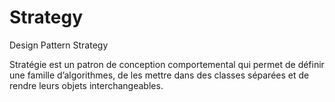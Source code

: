 # Strategy
Design Pattern Strategy

Stratégie est un patron de conception comportemental qui permet de définir une famille d’algorithmes, de les mettre dans des classes séparées et de rendre leurs objets interchangeables.
